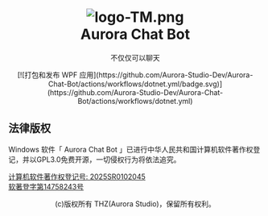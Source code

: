<h1 align="center">
<img src="https://img.picui.cn/free/2025/01/18/678b2a5349765.png" alt="logo-TM.png" title="logo-TM.png" />
<br/>
Aurora Chat Bot
</h1>
<p align="center">不仅仅可以聊天</p>
<p align='center'>
  [![打包和发布 WPF 应用](https://github.com/Aurora-Studio-Dev/Aurora-Chat-Bot/actions/workflows/dotnet.yml/badge.svg)](https://github.com/Aurora-Studio-Dev/Aurora-Chat-Bot/actions/workflows/dotnet.yml)
</p>

## 法律版权
Windows 软件「 Aurora Chat Bot 」已进行中华人民共和国计算机软件著作权登记，并以GPL3.0免费开源，一切侵权行为将依法追究。

<a href="https://ccopyright.com.cn">计算机软件著作权登记号: 2025SR0102045<br/>
软著登字第14758243号</a>


<p align="center">(c)版权所有 THZ(Aurora Studio)，保留所有权利。</p>
